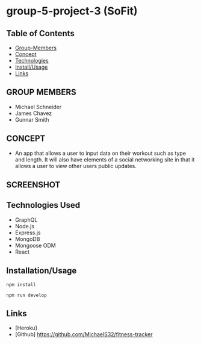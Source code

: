 # group-5-project-3 (SoFit)
## Table of Contents
- [Group-Members](#group-members)
- [Concept](#concept)
- [Technologies](#technologies-used)
- [Install/Usage](#installationusage)
- [Links](#links)

## GROUP MEMBERS

- Michael Schneider
- James Chavez
- Gunnar Smith

## CONCEPT

- An app that allows a user to input data on their workout such as type and length. It will also have elements of a social networking site in that it allows a user to view other users public updates.

## SCREENSHOT



## Technologies Used
- GraphQL
- Node.js
- Express.js
- MongoDB
- Mongoose ODM
- React

## Installation/Usage

```
npm install
```

```
npm run develop
```

## Links

- [Heroku] 
- [Github] https://github.com/MichaelS32/fitness-tracker
